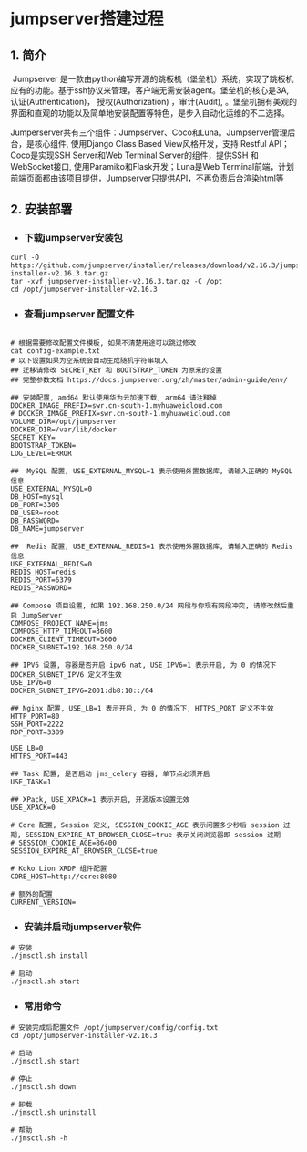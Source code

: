 # jumpserver搭建过程



## 1. 简介

​	Jumpserver 是一款由python编写开源的跳板机（堡垒机）系统，实现了跳板机应有的功能。基于ssh协议来管理，客户端无需安装agent。堡垒机的核心是3A, 认证(Authentication)， 授权(Authorization) ，审计(Audit), 。堡垒机拥有美观的界面和直观的功能以及简单地安装配置等特色，是步入自动化运维的不二选择。

​	Jumperserver共有三个组件：Jumpserver、Coco和Luna。Jumpserver管理后台，是核心组件, 使用Django Class Based View风格开发，支持 Restful API；Coco是实现SSH Server和Web Terminal Server的组件，提供SSH 和 WebSocket接口, 使用Paramiko和Flask开发；Luna是Web Terminal前端，计划前端页面都由该项目提供，Jumpserver只提供API，不再负责后台渲染html等

## 2. 安装部署

- ### 下载jumpserver安装包

```
curl -O https://github.com/jumpserver/installer/releases/download/v2.16.3/jumpserver-installer-v2.16.3.tar.gz
tar -xvf jumpserver-installer-v2.16.3.tar.gz -C /opt
cd /opt/jumpserver-installer-v2.16.3
```

- ### 查看jumpserver 配置文件

```

# 根据需要修改配置文件模板, 如果不清楚用途可以跳过修改
cat config-example.txt
# 以下设置如果为空系统会自动生成随机字符串填入
## 迁移请修改 SECRET_KEY 和 BOOTSTRAP_TOKEN 为原来的设置
## 完整参数文档 https://docs.jumpserver.org/zh/master/admin-guide/env/

## 安装配置, amd64 默认使用华为云加速下载, arm64 请注释掉 DOCKER_IMAGE_PREFIX=swr.cn-south-1.myhuaweicloud.com
# DOCKER_IMAGE_PREFIX=swr.cn-south-1.myhuaweicloud.com
VOLUME_DIR=/opt/jumpserver
DOCKER_DIR=/var/lib/docker
SECRET_KEY=
BOOTSTRAP_TOKEN=
LOG_LEVEL=ERROR

##  MySQL 配置, USE_EXTERNAL_MYSQL=1 表示使用外置数据库, 请输入正确的 MySQL 信息
USE_EXTERNAL_MYSQL=0
DB_HOST=mysql
DB_PORT=3306
DB_USER=root
DB_PASSWORD=
DB_NAME=jumpserver

##  Redis 配置, USE_EXTERNAL_REDIS=1 表示使用外置数据库, 请输入正确的 Redis 信息
USE_EXTERNAL_REDIS=0
REDIS_HOST=redis
REDIS_PORT=6379
REDIS_PASSWORD=

## Compose 项目设置, 如果 192.168.250.0/24 网段与你现有网段冲突, 请修改然后重启 JumpServer
COMPOSE_PROJECT_NAME=jms
COMPOSE_HTTP_TIMEOUT=3600
DOCKER_CLIENT_TIMEOUT=3600
DOCKER_SUBNET=192.168.250.0/24

## IPV6 设置, 容器是否开启 ipv6 nat, USE_IPV6=1 表示开启, 为 0 的情况下 DOCKER_SUBNET_IPV6 定义不生效
USE_IPV6=0
DOCKER_SUBNET_IPV6=2001:db8:10::/64

## Nginx 配置, USE_LB=1 表示开启, 为 0 的情况下, HTTPS_PORT 定义不生效
HTTP_PORT=80
SSH_PORT=2222
RDP_PORT=3389

USE_LB=0
HTTPS_PORT=443

## Task 配置, 是否启动 jms_celery 容器, 单节点必须开启
USE_TASK=1

## XPack, USE_XPACK=1 表示开启, 开源版本设置无效
USE_XPACK=0

# Core 配置, Session 定义, SESSION_COOKIE_AGE 表示闲置多少秒后 session 过期, SESSION_EXPIRE_AT_BROWSER_CLOSE=true 表示关闭浏览器即 session 过期
# SESSION_COOKIE_AGE=86400
SESSION_EXPIRE_AT_BROWSER_CLOSE=true

# Koko Lion XRDP 组件配置
CORE_HOST=http://core:8080

# 额外的配置
CURRENT_VERSION=

```

- ### 安装并启动jumpserver软件

```
# 安装
./jmsctl.sh install

# 启动
./jmsctl.sh start
```



- ### 常用命令

```
# 安装完成后配置文件 /opt/jumpserver/config/config.txt
cd /opt/jumpserver-installer-v2.16.3

# 启动
./jmsctl.sh start

# 停止
./jmsctl.sh down

# 卸载
./jmsctl.sh uninstall

# 帮助
./jmsctl.sh -h
```